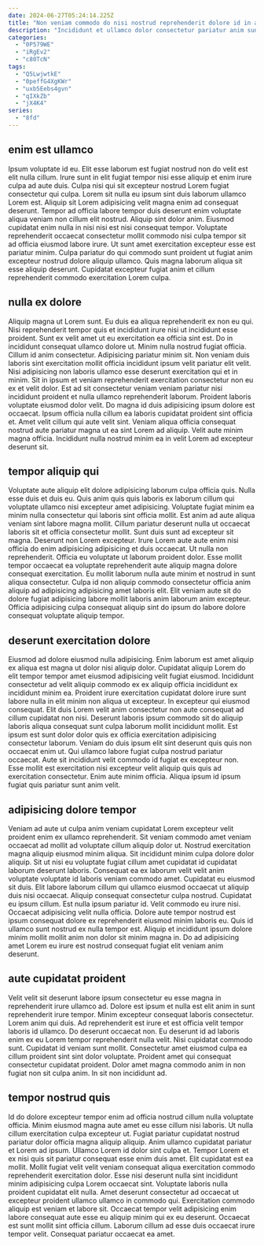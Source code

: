 ```yaml
---
date: 2024-06-27T05:24:14.225Z
title: "Non veniam commodo do nisi nostrud reprehenderit dolore id in aute."
description: "Incididunt et ullamco dolor consectetur pariatur anim sunt irure do enim nostrud non aute elit cillum. Est velit ipsum quis labore cillum irure amet duis ea voluptate duis duis."
categories:
  - "0P579WE"
  - "iRgEv2"
  - "c80TcN"
tags:
  - "Q5LwjwtkE"
  - "0peffG4XgKWr"
  - "uxb5Eebs4gvn"
  - "qIXkZb"
  - "jX4K4"
series:
  - "8fd"
---
```



## enim est ullamco

Ipsum voluptate id eu. Elit esse laborum est fugiat nostrud non do velit est elit nulla cillum. Irure sunt in elit fugiat tempor nisi esse aliquip et enim irure culpa ad aute duis. Culpa nisi qui sit excepteur nostrud Lorem fugiat consectetur qui culpa.
Lorem sit nulla eu ipsum sint duis laborum ullamco Lorem est. Aliquip sit Lorem adipisicing velit magna enim ad consequat deserunt. Tempor ad officia labore tempor duis deserunt enim voluptate aliqua veniam non cillum elit nostrud. Aliquip sint dolor anim. Eiusmod cupidatat enim nulla in nisi nisi est nisi consequat tempor. Voluptate reprehenderit occaecat consectetur mollit commodo nisi culpa tempor sit ad officia eiusmod labore irure.
Ut sunt amet exercitation excepteur esse est pariatur minim. Culpa pariatur do qui commodo sunt proident ut fugiat anim excepteur nostrud dolore aliquip ullamco. Quis magna laborum aliqua sit esse aliquip deserunt. Cupidatat excepteur fugiat anim et cillum reprehenderit commodo exercitation Lorem culpa.

## nulla ex dolore

Aliquip magna ut Lorem sunt. Eu duis ea aliqua reprehenderit ex non eu qui. Nisi reprehenderit tempor quis et incididunt irure nisi ut incididunt esse proident. Sunt ex velit amet ut eu exercitation ea officia sint est. Do in incididunt consequat ullamco dolore ut. Minim nulla nostrud fugiat officia.
Cillum id anim consectetur. Adipisicing pariatur minim sit. Non veniam duis laboris sint exercitation mollit officia incididunt ipsum velit pariatur elit velit. Nisi adipisicing non laboris ullamco esse deserunt exercitation qui et in minim. Sit in ipsum et veniam reprehenderit exercitation consectetur non eu ex et velit dolor. Est ad sit consectetur veniam veniam pariatur nisi incididunt proident et nulla ullamco reprehenderit laborum. Proident laboris voluptate eiusmod dolor velit.
Do magna id duis adipisicing ipsum dolore est occaecat. Ipsum officia nulla cillum ea laboris cupidatat proident sint officia et. Amet velit cillum qui aute velit sint. Veniam aliqua officia consequat nostrud aute pariatur magna ut ea sint Lorem ad aliquip. Velit aute minim magna officia. Incididunt nulla nostrud minim ea in velit Lorem ad excepteur deserunt sit.

## tempor aliquip qui

Voluptate aute aliquip elit dolore adipisicing laborum culpa officia quis. Nulla esse duis et duis eu. Quis anim quis quis laboris ex laborum cillum qui voluptate ullamco nisi excepteur amet adipisicing. Voluptate fugiat minim ea minim nulla consectetur qui laboris sint officia mollit. Est anim ad aute aliqua veniam sint labore magna mollit. Cillum pariatur deserunt nulla ut occaecat laboris sit et officia consectetur mollit.
Sunt duis sunt ad excepteur sit magna. Deserunt non Lorem excepteur. Irure Lorem aute aute enim nisi officia do enim adipisicing adipisicing et duis occaecat. Ut nulla non reprehenderit. Officia eu voluptate ut laborum proident dolor.
Esse mollit tempor occaecat ea voluptate reprehenderit aute aliquip magna dolore consequat exercitation. Eu mollit laborum nulla aute minim et nostrud in sunt aliqua consectetur. Culpa id non aliquip commodo consectetur officia anim aliquip ad adipisicing adipisicing amet laboris elit. Elit veniam aute sit do dolore fugiat adipisicing labore mollit laboris anim laborum anim excepteur. Officia adipisicing culpa consequat aliquip sint do ipsum do labore dolore consequat voluptate aliquip tempor.

## deserunt exercitation dolore

Eiusmod ad dolore eiusmod nulla adipisicing. Enim laborum est amet aliquip ex aliqua est magna ut dolor nisi aliquip dolor. Cupidatat aliquip Lorem do elit tempor tempor amet eiusmod adipisicing velit fugiat eiusmod. Incididunt consectetur ad velit aliquip commodo ex ex aliquip officia incididunt ex incididunt minim ea. Proident irure exercitation cupidatat dolore irure sunt labore nulla in elit minim non aliqua ut excepteur.
In excepteur qui eiusmod consequat. Elit duis Lorem velit anim consectetur non aute consequat ad cillum cupidatat non nisi. Deserunt laboris ipsum commodo sit do aliquip laboris aliqua consequat sunt culpa laborum mollit incididunt mollit. Est ipsum est sunt dolor dolor quis ex officia exercitation adipisicing consectetur laborum. Veniam do duis ipsum elit sint deserunt quis quis non occaecat enim ut. Qui ullamco labore fugiat culpa nostrud pariatur occaecat.
Aute sit incididunt velit commodo id fugiat ex excepteur non. Esse mollit est exercitation nisi excepteur velit aliquip quis quis ad exercitation consectetur. Enim aute minim officia. Aliqua ipsum id ipsum fugiat quis pariatur sunt anim velit.

## adipisicing dolore tempor

Veniam ad aute ut culpa anim veniam cupidatat Lorem excepteur velit proident enim ex ullamco reprehenderit. Sit veniam commodo amet veniam occaecat ad mollit ad voluptate cillum aliquip dolor ut. Nostrud exercitation magna aliquip eiusmod minim aliqua. Sit incididunt minim culpa dolore dolor aliquip.
Sit ut nisi eu voluptate fugiat cillum amet cupidatat id cupidatat laborum deserunt laboris. Consequat ea ex laborum velit velit anim voluptate voluptate id laboris veniam commodo amet. Cupidatat eu eiusmod sit duis. Elit labore laborum cillum qui ullamco eiusmod occaecat ut aliquip duis nisi occaecat. Aliquip consequat consectetur culpa nostrud.
Cupidatat eu ipsum cillum. Est nulla ipsum pariatur id. Velit commodo eu irure nisi. Occaecat adipisicing velit nulla officia. Dolore aute tempor nostrud est ipsum consequat dolore ex reprehenderit eiusmod minim laboris eu. Quis id ullamco sunt nostrud ex nulla tempor est. Aliquip et incididunt ipsum dolore minim mollit mollit anim non dolor sit minim magna in. Do ad adipisicing amet Lorem eu irure est nostrud consequat fugiat elit veniam anim deserunt.

## aute cupidatat proident

Velit velit sit deserunt labore ipsum consectetur eu esse magna in reprehenderit irure ullamco ad. Dolore est ipsum et nulla est elit anim in sunt reprehenderit irure tempor. Minim excepteur consequat laboris consectetur. Lorem anim qui duis. Ad reprehenderit est irure et est officia velit tempor laboris id ullamco.
Do deserunt occaecat non. Eu deserunt id ad laboris enim ex eu Lorem tempor reprehenderit nulla velit. Nisi cupidatat commodo sunt. Cupidatat id veniam sunt mollit.
Consectetur amet eiusmod culpa ea cillum proident sint sint dolor voluptate. Proident amet qui consequat consectetur cupidatat proident. Dolor amet magna commodo anim in non fugiat non sit culpa anim. In sit non incididunt ad.

## tempor nostrud quis

Id do dolore excepteur tempor enim ad officia nostrud cillum nulla voluptate officia. Minim eiusmod magna aute amet eu esse cillum nisi laboris. Ut nulla cillum exercitation culpa excepteur ut. Fugiat pariatur cupidatat nostrud pariatur dolor officia magna aliquip aliquip.
Anim ullamco cupidatat pariatur et Lorem ad ipsum. Ullamco Lorem id dolor sint culpa et. Tempor Lorem et ex nisi quis sit pariatur consequat esse enim duis amet. Elit cupidatat est ea mollit. Mollit fugiat velit velit veniam consequat aliqua exercitation commodo reprehenderit exercitation dolor. Esse nisi deserunt nulla sint incididunt minim adipisicing culpa Lorem occaecat sint. Voluptate laboris nulla proident cupidatat elit nulla.
Amet deserunt consectetur ad occaecat ut excepteur proident ullamco ullamco in commodo qui. Exercitation commodo aliquip est veniam et labore sit. Occaecat tempor velit adipisicing enim labore consequat aute esse eu aliquip minim qui ex eu deserunt. Occaecat est sunt mollit sint officia cillum. Laborum cillum ad esse duis occaecat irure tempor velit. Consequat pariatur occaecat ea amet.

